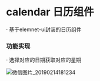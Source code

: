 # calendar 日历组件

· 基于elemnet-ui封装的日历组件

### 功能实现

· 选择对应的日期获取对应的星期

![微信图片_20190214181234](C:\Users\Administrator\Desktop\111\calendar\img\微信图片_20190214181234.png)
